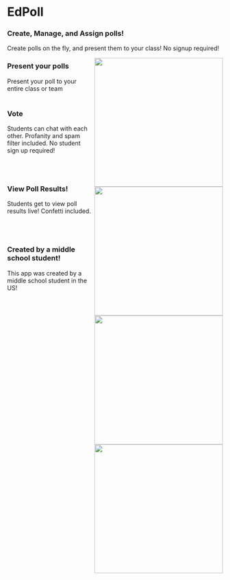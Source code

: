 # EdPoll

### Create, Manage, and Assign polls!

Create polls on the fly, and present them to your class! No signup required!

<img src="https://i.ibb.co/JszX1VP/Screenshot-2021-09-08-7-05-20-PM.png" width="300" align="right">


### Present your polls
Present your poll to your entire class or team
<br><br>

<img src="https://i.ibb.co/92pYNmn/Screenshot-2021-09-08-7-07-22-PM.png" width="300" align="right">

### Vote
Students can chat with each other. Profanity and spam filter included. No student sign up required!

<br><br>

<img src="https://i.ibb.co/1qMYHxD/Screenshot-2021-09-08-7-08-48-PM.png" width="300" align="right">

### View Poll Results!
Students get to view poll results live! Confetti included.

<br><br>


<img src="https://i.ibb.co/Y2Zp2Vq/Screenshot-2021-09-08-7-13-22-PM.png" width="300" align="right">

### Created by a middle school student!
This app was created by a middle school student in the US!